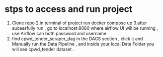 # stps to access and run project 

1. Clone repo
2.in terminal of project run docker compose up
3.after sucessfully run , go to localhost:8080 where airflow UI will be running , use Airflow can both password and username
4. find cpwd_tender_scraper_dag in the DAGS section , click it and Manually run the Data Pipeline , and inside your local Data Folder you will see cpwd_tender dataset .

   
